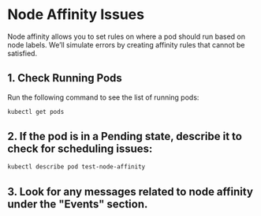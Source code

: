 # Node Affinity Issues

Node affinity allows you to set rules on where a pod should run based on node labels. We’ll simulate errors by creating affinity rules that cannot be satisfied.

## 1. Check Running Pods

Run the following command to see the list of running pods:

```sh
kubectl get pods
```

## 2. If the pod is in a Pending state, describe it to check for scheduling issues:


```sh
kubectl describe pod test-node-affinity
```

## 3. Look for any messages related to node affinity under the "Events" section.
